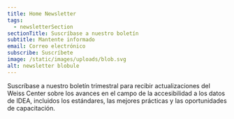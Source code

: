 ```yaml
---
title: Home Newsletter
tags:
  - newsletterSection
sectionTitle: Suscríbase a nuestro boletín
subtitle: Mantente informado
email: Correo electrónico
subscribe: Suscríbete
image: /static/images/uploads/blob.svg
alt: newsletter blobule
---
```

Suscríbase a nuestro boletín trimestral para recibir actualizaciones del Weiss Center sobre los avances en el campo de la accesibilidad a los datos de IDEA, incluidos los estándares, las mejores prácticas y las oportunidades de capacitación.